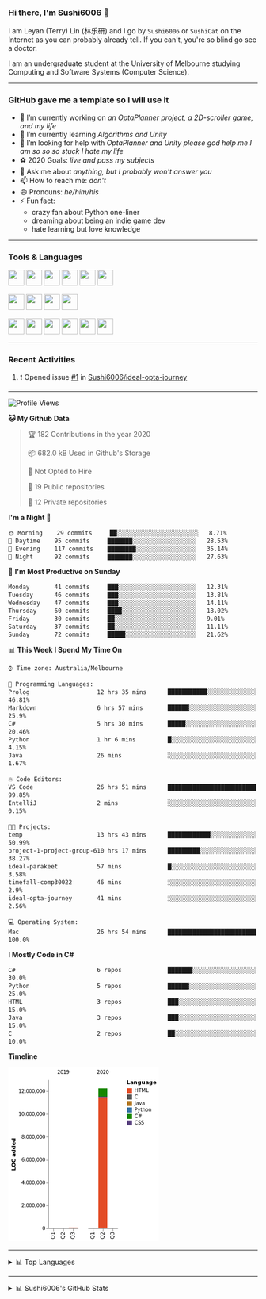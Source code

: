 ### Hi there, I'm Sushi6006 👋

<!--**Sushi6006/Sushi6006** is a ✨ _special_ ✨ repository because its `README.md` (this file) appears on your GitHub profile.-->

I am Leyan (Terry) Lin (林乐研) and I go by `Sushi6006` or `SushiCat` on the Internet as you can probably already tell. If you can't, you're so blind go see a doctor.

I am an undergraduate student at the University of Melbourne studying Computing and Software Systems (Computer Science). 

--- 

### GitHub gave me a template so I will use it
- 🔭 I’m currently working on *an OptaPlanner project, a 2D-scroller game, and my life*
- 🌱 I’m currently learning *Algorithms and Unity*
- 🤔 I’m looking for help with *OptaPlanner and Unity please god help me I am so so so stuck I hate my life*
- ⚽️ 2020 Goals: *live and pass my subjects*
- 💬 Ask me about *anything, but I probably won't answer you*
- 📫 How to reach me: *don't*
- 😄 Pronouns: *he/him/his*
- ⚡ Fun fact:
  - crazy fan about Python one-liner
  - dreaming about being an indie game dev
  - hate learning but love knowledge

---

### Tools & Languages
<p>
  <img height="32" width="32" src="https://cdn.jsdelivr.net/npm/simple-icons@v3/icons/apple.svg"/>
  <img height="32" width="32" src="https://cdn.jsdelivr.net/npm/simple-icons@v3/icons/visualstudiocode.svg"/>
  <img height="32" width="32" src="https://cdn.jsdelivr.net/npm/simple-icons@v3/icons/github.svg"/>
  <img height="32" width="32" src="https://cdn.jsdelivr.net/npm/simple-icons@v3/icons/git.svg"/>
  <img height="32" width="32" src="https://cdn.jsdelivr.net/npm/simple-icons@v3/icons/discord.svg"/>
  <img height="32" width="32" src="https://cdn.jsdelivr.net/npm/simple-icons@v3/icons/atom.svg"/>
</p>
<p>
  <img height="32" width="32" src="https://cdn.jsdelivr.net/npm/simple-icons@v3/icons/adobephotoshop.svg"/>
  <img height="32" width="32" src="https://cdn.jsdelivr.net/npm/simple-icons@v3/icons/adobexd.svg"/>
  <img height="32" width="32" src="https://cdn.jsdelivr.net/npm/simple-icons@v3/icons/vsco.svg"/>
  <img height="32" width="32" src="https://cdn.jsdelivr.net/npm/simple-icons@v3/icons/spotify.svg"/>
</p>
<p>
  <img height="32" width="32" src="https://cdn.jsdelivr.net/npm/simple-icons@v3/icons/python.svg"/>
  <img height="32" width="32" src="https://cdn.jsdelivr.net/npm/simple-icons@v3/icons/c.svg"/>
  <img height="32" width="32" src="https://cdn.jsdelivr.net/npm/simple-icons@v3/icons/csharp.svg"/>
  <img height="32" width="32" src="https://cdn.jsdelivr.net/npm/simple-icons@v3/icons/java.svg"/>
  <img height="32" width="32" src="https://cdn.jsdelivr.net/npm/simple-icons@v3/icons/markdown.svg"/>
  <img height="32" width="32" src="https://cdn.jsdelivr.net/npm/simple-icons@v3/icons/mysql.svg"/>
</p>

--- 

### Recent Activities
<!--START_SECTION:activity-->
1. ❗️ Opened issue [#1](https://github.com//Sushi6006/ideal-opta-journey/issues/1) in [Sushi6006/ideal-opta-journey](https://github.com//Sushi6006/ideal-opta-journey)
<!--END_SECTION:activity-->

---

<!--START_SECTION:waka-->
![Profile Views](http://img.shields.io/badge/Profile%20Views-12-blue)

**🐱 My Github Data** 

> 🏆 182 Contributions in the year 2020
 > 
> 📦 682.0 kB Used in Github's Storage 
 > 
> 🚫 Not Opted to Hire
 > 
> 📜 19 Public repositories
 > 
> 🔑 12 Private repositories 

**I'm a Night 🦉** 

```text
🌞 Morning    29 commits     ██░░░░░░░░░░░░░░░░░░░░░░░   8.71% 
🌆 Daytime    95 commits     ███████░░░░░░░░░░░░░░░░░░   28.53% 
🌃 Evening    117 commits    ████████░░░░░░░░░░░░░░░░░   35.14% 
🌙 Night      92 commits     ███████░░░░░░░░░░░░░░░░░░   27.63%

```
📅 **I'm Most Productive on Sunday** 

```text
Monday       41 commits     ███░░░░░░░░░░░░░░░░░░░░░░   12.31% 
Tuesday      46 commits     ███░░░░░░░░░░░░░░░░░░░░░░   13.81% 
Wednesday    47 commits     ███░░░░░░░░░░░░░░░░░░░░░░   14.11% 
Thursday     60 commits     ████░░░░░░░░░░░░░░░░░░░░░   18.02% 
Friday       30 commits     ██░░░░░░░░░░░░░░░░░░░░░░░   9.01% 
Saturday     37 commits     ██░░░░░░░░░░░░░░░░░░░░░░░   11.11% 
Sunday       72 commits     █████░░░░░░░░░░░░░░░░░░░░   21.62%

```


📊 **This Week I Spend My Time On** 

```text
⌚︎ Time zone: Australia/Melbourne

💬 Programming Languages: 
Prolog                   12 hrs 35 mins      ███████████░░░░░░░░░░░░░░   46.81% 
Markdown                 6 hrs 57 mins       ██████░░░░░░░░░░░░░░░░░░░   25.9% 
C#                       5 hrs 30 mins       █████░░░░░░░░░░░░░░░░░░░░   20.46% 
Python                   1 hr 6 mins         █░░░░░░░░░░░░░░░░░░░░░░░░   4.15% 
Java                     26 mins             ░░░░░░░░░░░░░░░░░░░░░░░░░   1.67%

🔥 Code Editors: 
VS Code                  26 hrs 51 mins      █████████████████████████   99.85% 
IntelliJ                 2 mins              ░░░░░░░░░░░░░░░░░░░░░░░░░   0.15%

🐱‍💻 Projects: 
temp                     13 hrs 43 mins      ████████████░░░░░░░░░░░░░   50.99% 
project-1-project-group-610 hrs 17 mins      █████████░░░░░░░░░░░░░░░░   38.27% 
ideal-parakeet           57 mins             █░░░░░░░░░░░░░░░░░░░░░░░░   3.58% 
timefall-comp30022       46 mins             ░░░░░░░░░░░░░░░░░░░░░░░░░   2.9% 
ideal-opta-journey       41 mins             ░░░░░░░░░░░░░░░░░░░░░░░░░   2.56%

💻 Operating System: 
Mac                      26 hrs 54 mins      █████████████████████████   100.0%

```

**I Mostly Code in C#** 

```text
C#                       6 repos             ███████░░░░░░░░░░░░░░░░░░   30.0% 
Python                   5 repos             ██████░░░░░░░░░░░░░░░░░░░   25.0% 
HTML                     3 repos             ███░░░░░░░░░░░░░░░░░░░░░░   15.0% 
Java                     3 repos             ███░░░░░░░░░░░░░░░░░░░░░░   15.0% 
C                        2 repos             ██░░░░░░░░░░░░░░░░░░░░░░░   10.0%

```


**Timeline**

![Chart not found](https://github.com/Sushi6006/Sushi6006/blob/master/charts/bar_graph.png) 


<!--END_SECTION:waka-->


<!--
---

### Spotify Now Playing
<img src="https://novatorem-eight-fawn.vercel.app/api/spotify" alt="Sushi6006 Spotify Playing" width="350"/>
-->

--- 

<details>
  <summary>📊 Top Languages</summary>
  <br>
  <img src="https://github-readme-stats.vercel.app/api/top-langs/?username=sushi6006&layout=compact" alt="Top Langs">
</details>

---

<details>
  <summary>📊 Sushi6006's GitHub Stats</summary>
  <br>
  <img alt="Sushi6006's Github Stats" src="https://github-readme-stats.sushi6006.vercel.app/api?username=Sushi6006&show_icons=true"/>
</details>
  


